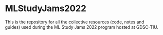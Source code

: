 # MLStudyJams2022
This is the repository for all the collective resources (code, notes and guides) used during the ML Study Jams 2022 program hosted at GDSC-TIU.
